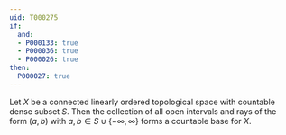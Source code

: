```yaml
---
uid: T000275
if:
  and:
  - P000133: true
  - P000036: true
  - P000026: true
then:
  P000027: true
---
```


Let $X$ be a connected linearly ordered topological space with countable dense subset $S$. Then the collection of all open intervals and rays of the form $(a, b)$ with $a,b\in S\cup \{-\infty, \infty\}$ forms a countable base for $X$.
